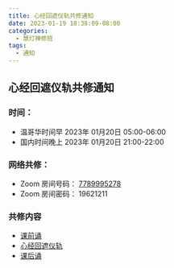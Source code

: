 ```yaml
---
title: 心经回遮仪轨共修通知
date: 2023-01-19 18:38:09-08:00
categories:
  - 慧灯禅修班
tags:
  - 通知
---
```


## 心经回遮仪轨共修通知

### 时间：

- 温哥华时间早 2023年 01月20日 05:00-06:00 
- 国内时间晚上 2023年 01月20日 21:00-22:00
  
### 网络共修： 

- Zoom 房间号码： [7789995278](https://us02web.zoom.us/j/7789995278?pwd=VjZmbWJFY2k2K0E5RVB2cTNIQmhqUT09)
- Zoom 房间密码： 19621211

### 共修内容

- [课前诵](https://s3.ca-central-1.wasabisys.com/hddata/f.huidengchanxiu.net/hdv/videos/%E8%AF%BE%E5%89%8D%E5%BF%B5%E8%AF%B5.mp4)
- [心经回遮仪轨](https://s3.ca-central-1.wasabisys.com/hddata/f.huidengchanxiu.net/hdv/videos/%e3%80%8a%e8%88%ac%e8%8b%a5%e6%b3%a2%e7%bd%97%e8%9c%9c%e5%a4%9a%e5%bf%83%e7%bb%8f%e3%80%8b%e5%9b%9e%e9%81%ae%e4%bb%aa%e8%bd%a8.mp4)
- [课后诵](https://s3.ca-central-1.wasabisys.com/hddata/f.huidengchanxiu.net/hdv/videos/%E9%97%BB%E6%80%9D%E7%8F%AD%E8%AF%BE%E5%90%8E%E8%AF%B5.mp4)

